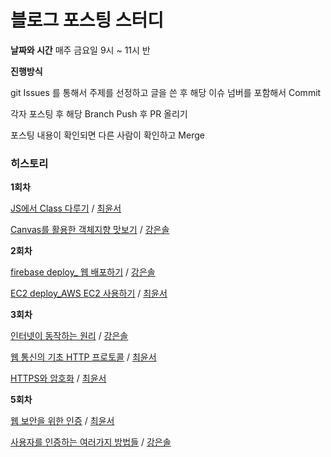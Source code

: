 # 블로그 포스팅 스터디

**날짜와 시간**
매주 금요일 9시 ~ 11시 반

**진행방식**

git Issues 를 통해서 주제를 선정하고 글을 쓴 후 해당 이슈 넘버를 포함해서 Commit

각자 포스팅 후 해당 Branch Push 후 PR 올리기

포스팅 내용이 확인되면 다른 사람이 확인하고 Merge

### 히스토리

**1회차**

[JS에서 Class 다루기](https://github.com/posting-study/js-language/blob/main/class/class.md) / [최윤서](https://github.com/yunseo323)

[Canvas를 활용한 객체지향 맛보기](https://github.com/posting-study/js-language/blob/main/class/class-example.md) / [강은솔](https://github.com/eunsolkang)

**2회차**

[firebase deploy_ 웹 배포하기](https://github.com/posting-study/posting/blob/main/deploy/hosting.md) / [강은솔](https://github.com/eunsolkang)

[EC2 deploy_AWS EC2 사용하기](https://github.com/posting-study/posting/blob/main/web-deploy/learning-EC2.md) / [최윤서](https://github.com/yunseo323)


**3회차**


[인터넷이 동작하는 원리](https://github.com/posting-study/posting/blob/main/network/osi.md) / [강은솔](https://github.com/eunsolkang)

[웹 통신의 기초 HTTP 프로토콜](https://github.com/posting-study/posting/blob/main/network/HTTP.md) / [최윤서](https://github.com/yunseo323)

[HTTPS와 암호화](https://github.com/posting-study/posting/blob/main/network/HTTPS.md) / [최윤서](https://github.com/yunseo323)


**5회차**


[웹 보안을 위한 인증](https://github.com/posting-study/posting/blob/main/auth/web_auth.md) / [최윤서](https://github.com/yunseo323)

[사용자를 인증하는 여러가지 방법들](https://github.com/posting-study/posting/blob/main/auth/auth.md) / [강은솔](https://github.com/eunsolkang)
